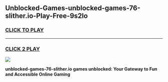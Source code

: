 
## Unblocked-Games-unblocked-games-76-slither.io-Play-Free-9s2lo
<h3>
<a href="https://premium76.site?title=unblocked-games-76-slither.io&ref=10A">CLICK TO PLAY</a></h3>
<hr>

<h3>
<a href="https://premium76.site?title=unblocked-games-76-slither.io&ref=10A">CLICK 2 PLAY</a>
  
</h3>

<a href="https://premium76.site?title=unblocked-games-76-slither.io&ref=10A"><img src="https://clearcache.store/games.png"></a>


**unblocked-games-76-slither.io games unblocked: Your Gateway to Fun and Accessible Online Gaming**
